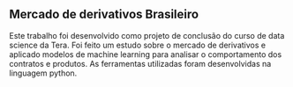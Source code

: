 ## Mercado de derivativos Brasileiro

Este trabalho foi desenvolvido como projeto de conclusão do curso de data science da Tera.
Foi feito um estudo sobre o mercado de derivativos e aplicado modelos de machine learning para analisar o comportamento dos contratos e produtos. 
As ferramentas utilizadas foram desenvolvidas na linguagem python. 
